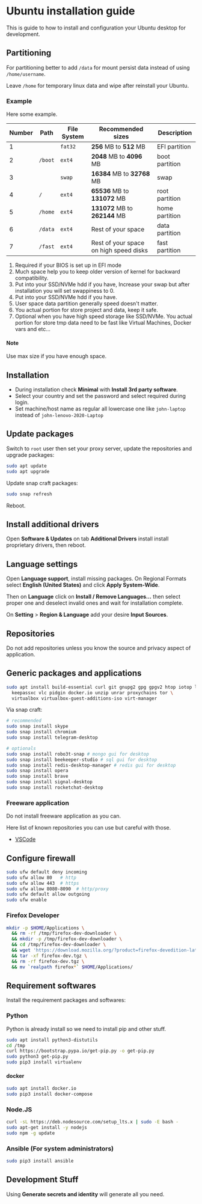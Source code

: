 # Ubuntu installation guide

This is guide to how to install and configuration your Ubuntu desktop for development.

## Partitioning

For partitioning better to add `/data` for mount persist data instead of using `/home/username`.

Leave `/home` for temporary linux data and wipe after reinstall your Ubuntu.

### Example

Here some example.

| Number | Path    | File System | Recommended sizes                      | Description    |
| ------ | ------- | ----------- | -------------------------------------- | -------------- |
| 1      |         | `fat32`     | **256** MB to **512** MB               | EFI partition  |
| 2      | `/boot` | `ext4`      | **2048** MB to **4096** MB             | boot partition |
| 3      |         | `swap`      | **16384** MB to **32768** MB           | swap           |
| 4      | `/`     | `ext4`      | **65536** MB to **131072** MB          | root partition |
| 5      | `/home` | `ext4`      | **131072** MB to **262144** MB         | home partition |
| 6      | `/data` | `ext4`      | Rest of your space                     | data partition |
| 7      | `/fast` | `ext4`      | Rest of your space on high speed disks | fast partition |

1. Required if your BIOS is set up in EFI mode
2. Much space help you to keep older version of kernel for backward compatibility.
3. Put into your SSD/NVMe hdd if you have, Increase your swap but after installation you will set swappiness to 0.
4. Put into your SSD/NVMe hdd if you have.
5. User space data partition generally speed doesn't matter.
6. You actual portion for store project and data, keep it safe.
7. Optional when you have high speed storage like SSD/NVMe. You actual portion for store tmp data need to be fast like Virtual Machines, Docker vars and etc...

#### Note

Use max size if you have enough space.

## Installation

* During installation check **Minimal** with **Install 3rd party software**.
* Select your country and set the password and select required during login.
* Set machine/host name as regular all lowercase one like `john-laptop` instead of `john-lenovo-2020-Laptop`

## Update packages

Switch to `root` user then set your proxy server, update the repositories and upgrade packages:

```bash
sudo apt update
sudo apt upgrade
```

Update snap craft packages:

```bash
sudo snap refresh
```

Reboot.

## Install additional drivers

Open **Software & Updates** on tab **Additional Drivers** install install proprietary drivers, then reboot.

## Language settings

Open **Language support**, install missing packages. On Regional Formats select **English (United States)** and click **Apply System-Wide**.

Then on **Language** click on **Install / Remove Languages...** then select proper one and deselect invalid ones and wait for installation complete.

On **Setting** > **Region & Language** add your desire **Input Sources**.

## Repositories

Do not add repositories unless you know the source and privacy aspect of application.

## Generic packages and applications

```bash
sudo apt install build-essential curl git gnupg2 gpg gpgv2 htop iotop lm-sensors openssh-client p7zip-full pwgen ufw vnstat wget \
  keepassxc vlc pidgin docker.io unzip unrar proxychains tor \
  virtualbox virtualbox-guest-additions-iso virt-manager
```

Via snap craft:

```bash
# recommended
sudo snap install skype
sudo snap install chromium
sudo snap install telegram-desktop

# optionals
sudo snap install robo3t-snap # mongo gui for desktop
sudo snap install beekeeper-studio # sql gui for desktop
sudo snap install redis-desktop-manager # redis gui for desktop
sudo snap install opera
sudo snap install brave
sudo snap install signal-desktop
sudo snap install rocketchat-desktop
```

### Freeware application

Do not install freeware application as you can.

Here list of known repositories you can use but careful with those.

* [VSCode](https://code.visualstudio.com/download)

## Configure firewall

```bash
sudo ufw default deny incoming
sudo ufw allow 80   # http
sudo ufw allow 443  # https
sudo ufw allow 8080-8090  # http/proxy
sudo ufw default allow outgoing
sudo ufw enable
```

### Firefox Developer

```bash
mkdir -p $HOME/Applications \
  && rm -rf /tmp/firefox-dev-downloader \
  && mkdir -p /tmp/firefox-dev-downloader \
  && cd /tmp/firefox-dev-downloader \
  && wget 'https://download.mozilla.org/?product=firefox-devedition-latest-ssl&os=linux64&lang=en-US' -O firefox-dev.tgz \
  && tar -xf firefox-dev.tgz \
  && rm -rf firefox-dev.tgz \
  && mv `realpath firefox*` $HOME/Applications/
```

## Requirement softwares

Install the requirement packages and softwares:

### Python

Python is already install so we need to install pip and other stuff.

```bash
sudo apt install python3-distutils
cd /tmp
curl https://bootstrap.pypa.io/get-pip.py -o get-pip.py
sudo python3 get-pip.py
sudo pip3 install virtualenv
```

#### docker

```bash
sudo apt install docker.io
sudo pip3 install docker-compose
```

### Node.JS

```bash
curl -sL https://deb.nodesource.com/setup_lts.x | sudo -E bash -
sudo apt-get install -y nodejs
sudo npm -g update
```

### Ansible (For system administrators)

```bash
sudo pip3 install ansible
```

## Development Stuff

Using **Generate secrets and identity** will generate all you need.
